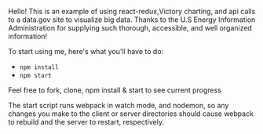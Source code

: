 Hello!
 This is an example of using react-redux,Victory charting, and api calls to a data.gov site to visualize big data. Thanks to the U.S Energy Information Administration for supplying such thorough, accessible, and well organized information!

To start using me, here's what you'll have to do:


* `npm install`
* `npm start`

Feel free to fork, clone, npm install & start to see current progress

The start script runs webpack in watch mode, and nodemon, so any changes you make to the client or server directories should cause webpack to rebuild and the server to restart, respectively.
